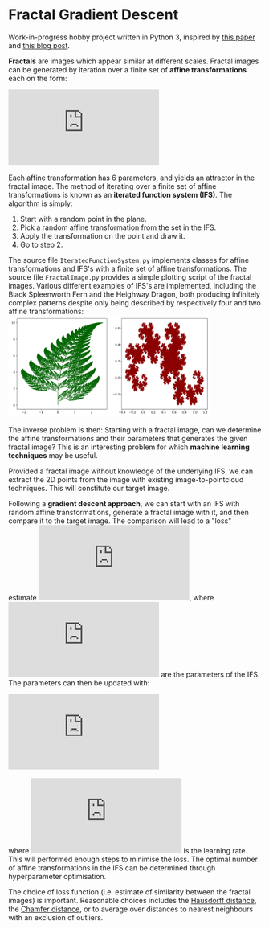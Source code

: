 # Fractal Gradient Descent
Work-in-progress hobby project written in Python 3, inspired by [this paper](http://demo.cs.brandeis.edu/papers/wcci98.pdf) and [this blog post](https://hardmath123.github.io/chaos-game-fractal-foliage.html). 

**Fractals** are images which appear similar at different scales. Fractal images can be generated by iteration over a finite set of **affine transformations** each on the form: 

![](https://latex.codecogs.com/svg.latex?%5Cbegin%7Bpmatrix%7D%20x_%7Bn+1%7D%5C%5C%20y_%7Bn+1%7D%20%5Cend%7Bpmatrix%7D%20%3D%20%5Cbegin%7Bpmatrix%7D%20a%20%26%20b%20%5C%5C%20c%20%26%20d%20%5Cend%7Bpmatrix%7D%20%5Cbegin%7Bpmatrix%7D%20x_%7Bn%7D%5C%5C%20y_%7Bn%7D%20%5Cend%7Bpmatrix%7D%20+%20%5Cbegin%7Bpmatrix%7D%20e%5C%5C%20f%20%5Cend%7Bpmatrix%7D)

Each affine transformation has 6 parameters, and yields an attractor in the fractal image. The method of iterating over a finite set of affine transformations is known as an **iterated function system (IFS)**. The algorithm is simply: 
1. Start with a random point in the plane. 
2. Pick a random affine transformation from the set in the IFS. 
3. Apply the transformation on the point and draw it. 
4. Go to step 2. 

The source file `IteratedFunctionSystem.py` implements classes for affine transformations and IFS's with a finite set of affine transformations. The source file `FractalImage.py` provides a simple plotting script of the fractal images. Various different examples of IFS's are implemented, including the Black Spleenworth Fern and the Heighway Dragon, both producing infinitely complex patterns despite only being described by respectively four and two affine transformations: 
<br><img src="https://github.com/alexander-lind/fractal-gradient-descent/raw/main/figures/fern.png" alt="Fractal image of the Black Spleenworth Fern" width="40%"><img src="https://github.com/alexander-lind/fractal-gradient-descent/raw/main/figures/heighwaydragon.png" alt="Fractal image of the Heighway Dragon" width="40%">

The inverse problem is then: Starting with a fractal image, can we determine the affine transformations and their parameters that generates the given fractal image? This is an interesting problem for which **machine learning techniques** may be useful. 

Provided a fractal image without knowledge of the underlying IFS, we can extract the 2D points from the image with existing image-to-pointcloud techniques. This will constitute our target image. 

Following a **gradient descent approach**, we can start with an IFS with random affine transformations, generate a fractal image with it, and then compare it to the target image. The comparison will lead to a "loss" estimate ![](https://latex.codecogs.com/svg.latex?E%28%5Cvec%7B%5Ctheta%7D%29), where ![](https://latex.codecogs.com/svg.latex?%5Cvec%7B%5Ctheta%7D) are the parameters of the IFS. The parameters can then be updated with: 

![](https://latex.codecogs.com/svg.latex?%5Cvec%7B%5Ctheta%7D_%7Bn+1%7D%3D%5Cvec%7B%5Ctheta%7D_n-%5Ceta%5Cnabla%20E%28%5Cvec%7B%5Ctheta%7D_n%29)

where ![](https://latex.codecogs.com/svg.latex?%5Ceta) is the learning rate. This will performed enough steps to minimise the loss. The optimal number of affine transformations in the IFS can be determined through hyperparameter optimisation. 

The choice of loss function (i.e. estimate of similarity between the fractal images) is important. Reasonable choices includes the [Hausdorff distance](https://en.wikipedia.org/wiki/Hausdorff_distance), the [Chamfer distance](https://arxiv.org/abs/1612.00603), or to average over distances to nearest neighbours with an exclusion of outliers. 
